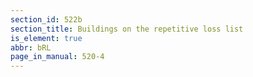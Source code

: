 ```yaml
---
section_id: 522b
section_title: Buildings on the repetitive loss list
is_element: true
abbr: bRL
page_in_manual: 520-4
---
```

